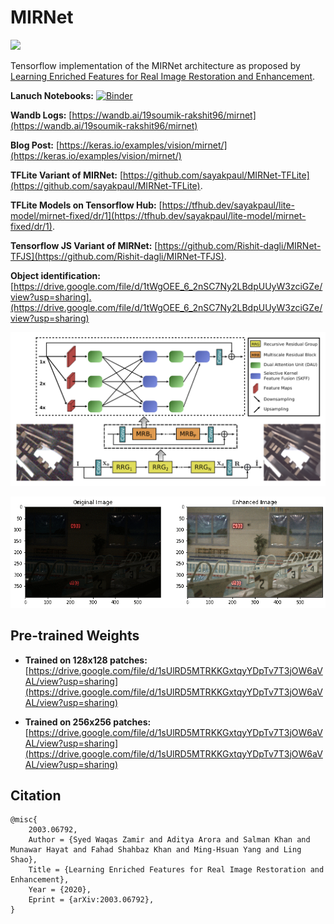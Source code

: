 # MIRNet

[![](https://static.streamlit.io/badges/streamlit_badge_black_white.svg)](https://share.streamlit.io/soumik1234/mirnet/app.py)

Tensorflow implementation of the MIRNet architecture as proposed by [Learning Enriched Features for Real Image
Restoration and Enhancement](https://arxiv.org/pdf/2003.06792v2.pdf).

**Lanuch Notebooks:** [![Binder](https://mybinder.org/badge_logo.svg)](https://colab.research.google.com/drive/1ilrTNoa6HE992eSBuBvZixWlyB_zFFs-#scrollTo=5q2iGbk4eRfU)

**Wandb Logs:** [https://wandb.ai/19soumik-rakshit96/mirnet](https://wandb.ai/19soumik-rakshit96/mirnet)

**Blog Post:** [https://keras.io/examples/vision/mirnet/](https://keras.io/examples/vision/mirnet/)

**TFLite Variant of MIRNet:** [https://github.com/sayakpaul/MIRNet-TFLite](https://github.com/sayakpaul/MIRNet-TFLite).

**TFLite Models on Tensorflow Hub:** [https://tfhub.dev/sayakpaul/lite-model/mirnet-fixed/dr/1](https://tfhub.dev/sayakpaul/lite-model/mirnet-fixed/dr/1).

**Tensorflow JS Variant of MIRNet:** [https://github.com/Rishit-dagli/MIRNet-TFJS](https://github.com/Rishit-dagli/MIRNet-TFJS).

**Object identification:**[https://drive.google.com/file/d/1tWgOEE_6_2nSC7Ny2LBdpUUyW3zciGZe/view?usp=sharing].(https://drive.google.com/file/d/1tWgOEE_6_2nSC7Ny2LBdpUUyW3zciGZe/view?usp=sharing)

![](./assets/mirnet_architecture.png)

![](./assets/lol_results.gif)

## Pre-trained Weights

- **Trained on 128x128 patches:** [https://drive.google.com/file/d/1sUlRD5MTRKKGxtqyYDpTv7T3jOW6aVAL/view?usp=sharing](https://drive.google.com/file/d/1sUlRD5MTRKKGxtqyYDpTv7T3jOW6aVAL/view?usp=sharing)

- **Trained on 256x256 patches:** [https://drive.google.com/file/d/1sUlRD5MTRKKGxtqyYDpTv7T3jOW6aVAL/view?usp=sharing](https://drive.google.com/file/d/1sUlRD5MTRKKGxtqyYDpTv7T3jOW6aVAL/view?usp=sharing)

## Citation

```
@misc{
    2003.06792,
    Author = {Syed Waqas Zamir and Aditya Arora and Salman Khan and Munawar Hayat and Fahad Shahbaz Khan and Ming-Hsuan Yang and Ling Shao},
    Title = {Learning Enriched Features for Real Image Restoration and Enhancement},
    Year = {2020},
    Eprint = {arXiv:2003.06792},
}
```
